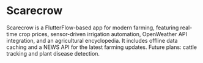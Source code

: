 # Scarecrow
Scarecrow is a FlutterFlow-based app for modern farming, featuring real-time crop prices, sensor-driven irrigation automation, OpenWeather API integration, and an agricultural encyclopedia. It includes offline data caching and a NEWS API for the latest farming updates. Future plans: cattle tracking and plant disease detection.
